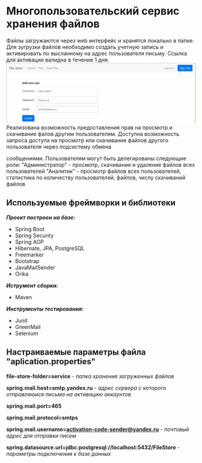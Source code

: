 # Многопользовательский сервис хранения файлов
Файлы загружаются через web интерфейс и хранятся локально в папке.
Для зугрузки файлов необходимо создать учетную запись и активировать по высланному на адрес пользователя письму.
Ссылка для активации валидна в течение 1 дня.
![alt text](https://github.com/maratimaev/FileStore/blob/master/pics/create_new_user.JPG)
Реализована возможность предоставления прав на просмотр и скачивание фалов другим пользователям.
Доступна возможность запроса доступа на просмотр или скачивание файлов другого пользователя через подсистему обмена 

сообщениями.
Пользователям могут быть делегированы следующие роли:
"Администратор" - просмотр, скачивание и удаление файлов всех пользователей
"Аналитик" - просмотр файлов всех пользователей, статистика по количеству пользователей, файлов, числу скачиваний файлов

## Используемые фреймворки и библиотеки
***Проект построен на базе:***
- Spring Boot
- Spring Security
- Spring AOP
- Hibernate, JPA, PostgreSQL
- Freemarker
- Bootstrap
- JavaMailSender
- Orika

***Иструмент сборки:***
- Maven

***Инструменты тестирования:***
- Junit
- GreenMail
- Selenium

## Настраиваемые параметры файла "aplication.properties"
**file-store-folder=service** - *папка хранения загруженных файлов*
	
**spring.mail.host=smtp.yandex.ru** - *адрес сервера с которого отправляюися письма на активацию аккаунтов*

**spring.mail.port=465**

**spring.mail.protocol=smtps**

**spring.mail.username=activation-code-sender@yandex.ru** - *почтовый адрес для отправки писем*

**spring.datasource.url=jdbc:postgresql://localhost:5432/FileStore** - *параметры подключения к базе данных*
